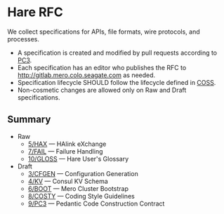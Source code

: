 # Hare RFC

We collect specifications for APIs, file formats, wire protocols, and
processes.

* A specification is created and modified by pull requests according to
  [PC3](rfc/9/README.md).
* Each specification has an editor who publishes the RFC to
  http://gitlab.mero.colo.seagate.com as needed.
* Specification lifecycle SHOULD follow the lifecycle defined in
  [COSS](http://rfc.unprotocols.org/spec:2/COSS).
* Non-cosmetic changes are allowed only on Raw and Draft specifications.

## Summary

* Raw
  * [5/HAX](5/README.md) — HAlink eXchange
  * [7/FAIL](7/README.md) — Failure Handling
  * [10/GLOSS](10/README.md) — Hare User's Glossary
* Draft
  * [3/CFGEN](3/README.md) — Configuration Generation
  * [4/KV](4/README.md) — Consul KV Schema
  * [6/BOOT](6/README.md) — Mero Cluster Bootstrap
  * [8/COSTY](8/README.md) — Coding Style Guidelines
  * [9/PC3](9/README.md) — Pedantic Code Construction Contract
